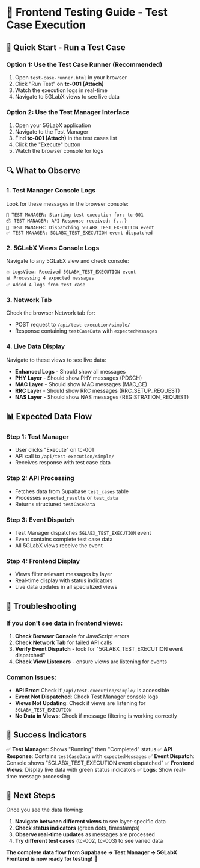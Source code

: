 # 🧪 Frontend Testing Guide - Test Case Execution

## 🎯 **Quick Start - Run a Test Case**

### **Option 1: Use the Test Case Runner (Recommended)**
1. Open `test-case-runner.html` in your browser
2. Click "Run Test" on **tc-001 (Attach)**
3. Watch the execution logs in real-time
4. Navigate to 5GLabX views to see live data

### **Option 2: Use the Test Manager Interface**
1. Open your 5GLabX application
2. Navigate to the Test Manager
3. Find **tc-001 (Attach)** in the test cases list
4. Click the "Execute" button
5. Watch the browser console for logs

## 🔍 **What to Observe**

### **1. Test Manager Console Logs**
Look for these messages in the browser console:
```
🚀 TEST MANAGER: Starting test execution for: tc-001
📦 TEST MANAGER: API Response received: {...}
📡 TEST MANAGER: Dispatching 5GLABX_TEST_EXECUTION event
✅ TEST MANAGER: 5GLABX_TEST_EXECUTION event dispatched
```

### **2. 5GLabX Views Console Logs**
Navigate to any 5GLabX view and check console:
```
🔥 LogsView: Received 5GLABX_TEST_EXECUTION event
📊 Processing 4 expected messages
✅ Added 4 logs from test case
```

### **3. Network Tab**
Check the browser Network tab for:
- POST request to `/api/test-execution/simple/`
- Response containing `testCaseData` with `expectedMessages`

### **4. Live Data Display**
Navigate to these views to see live data:
- **Enhanced Logs** - Should show all messages
- **PHY Layer** - Should show PHY messages (PDSCH)
- **MAC Layer** - Should show MAC messages (MAC_CE)
- **RRC Layer** - Should show RRC messages (RRC_SETUP_REQUEST)
- **NAS Layer** - Should show NAS messages (REGISTRATION_REQUEST)

## 📊 **Expected Data Flow**

### **Step 1: Test Manager**
- User clicks "Execute" on tc-001
- API call to `/api/test-execution/simple/`
- Receives response with test case data

### **Step 2: API Processing**
- Fetches data from Supabase `test_cases` table
- Processes `expected_results` or `test_data`
- Returns structured `testCaseData`

### **Step 3: Event Dispatch**
- Test Manager dispatches `5GLABX_TEST_EXECUTION` event
- Event contains complete test case data
- All 5GLabX views receive the event

### **Step 4: Frontend Display**
- Views filter relevant messages by layer
- Real-time display with status indicators
- Live data updates in all specialized views

## 🐛 **Troubleshooting**

### **If you don't see data in frontend views:**

1. **Check Browser Console** for JavaScript errors
2. **Check Network Tab** for failed API calls
3. **Verify Event Dispatch** - look for "5GLABX_TEST_EXECUTION event dispatched"
4. **Check View Listeners** - ensure views are listening for events

### **Common Issues:**

- **API Error**: Check if `/api/test-execution/simple/` is accessible
- **Event Not Dispatched**: Check Test Manager console logs
- **Views Not Updating**: Check if views are listening for `5GLABX_TEST_EXECUTION`
- **No Data in Views**: Check if message filtering is working correctly

## 🎉 **Success Indicators**

✅ **Test Manager**: Shows "Running" then "Completed" status
✅ **API Response**: Contains `testCaseData` with `expectedMessages`
✅ **Event Dispatch**: Console shows "5GLABX_TEST_EXECUTION event dispatched"
✅ **Frontend Views**: Display live data with green status indicators
✅ **Logs**: Show real-time message processing

## 🚀 **Next Steps**

Once you see the data flowing:

1. **Navigate between different views** to see layer-specific data
2. **Check status indicators** (green dots, timestamps)
3. **Observe real-time updates** as messages are processed
4. **Try different test cases** (tc-002, tc-003) to see varied data

**The complete data flow from Supabase → Test Manager → 5GLabX Frontend is now ready for testing!** 🎉